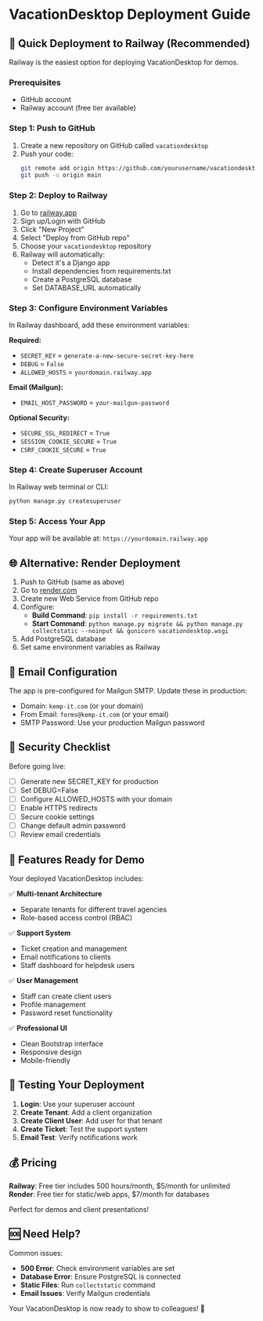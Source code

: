 # VacationDesktop Deployment Guide

## 🚀 Quick Deployment to Railway (Recommended)

Railway is the easiest option for deploying VacationDesktop for demos.

### Prerequisites
- GitHub account
- Railway account (free tier available)

### Step 1: Push to GitHub

1. Create a new repository on GitHub called `vacationdesktop`
2. Push your code:
   ```bash
   git remote add origin https://github.com/yourusername/vacationdesktop.git
   git push -u origin main
   ```

### Step 2: Deploy to Railway

1. Go to [railway.app](https://railway.app)
2. Sign up/Login with GitHub
3. Click "New Project"
4. Select "Deploy from GitHub repo"
5. Choose your `vacationdesktop` repository
6. Railway will automatically:
   - Detect it's a Django app
   - Install dependencies from requirements.txt
   - Create a PostgreSQL database
   - Set DATABASE_URL automatically

### Step 3: Configure Environment Variables

In Railway dashboard, add these environment variables:

**Required:**
- `SECRET_KEY` = `generate-a-new-secure-secret-key-here`
- `DEBUG` = `False`
- `ALLOWED_HOSTS` = `yourdomain.railway.app`

**Email (Mailgun):**
- `EMAIL_HOST_PASSWORD` = `your-mailgun-password`

**Optional Security:**
- `SECURE_SSL_REDIRECT` = `True`
- `SESSION_COOKIE_SECURE` = `True` 
- `CSRF_COOKIE_SECURE` = `True`

### Step 4: Create Superuser Account

In Railway web terminal or CLI:
```bash
python manage.py createsuperuser
```

### Step 5: Access Your App

Your app will be available at: `https://yourdomain.railway.app`

## 🌐 Alternative: Render Deployment

1. Push to GitHub (same as above)
2. Go to [render.com](https://render.com)
3. Create new Web Service from GitHub repo
4. Configure:
   - **Build Command**: `pip install -r requirements.txt`
   - **Start Command**: `python manage.py migrate && python manage.py collectstatic --noinput && gunicorn vacationdesktop.wsgi`
5. Add PostgreSQL database
6. Set same environment variables as Railway

## 📧 Email Configuration

The app is pre-configured for Mailgun SMTP. Update these in production:

- Domain: `kemp-it.com` (or your domain)
- From Email: `forms@kemp-it.com` (or your email)
- SMTP Password: Use your production Mailgun password

## 🔐 Security Checklist

Before going live:
- [ ] Generate new SECRET_KEY for production
- [ ] Set DEBUG=False
- [ ] Configure ALLOWED_HOSTS with your domain
- [ ] Enable HTTPS redirects
- [ ] Secure cookie settings
- [ ] Change default admin password
- [ ] Review email credentials

## 🎯 Features Ready for Demo

Your deployed VacationDesktop includes:

✅ **Multi-tenant Architecture**
- Separate tenants for different travel agencies
- Role-based access control (RBAC)

✅ **Support System**
- Ticket creation and management
- Email notifications to clients
- Staff dashboard for helpdesk users

✅ **User Management**
- Staff can create client users
- Profile management
- Password reset functionality

✅ **Professional UI**
- Clean Bootstrap interface
- Responsive design
- Mobile-friendly

## 🧪 Testing Your Deployment

1. **Login**: Use your superuser account
2. **Create Tenant**: Add a client organization
3. **Create Client User**: Add user for that tenant
4. **Create Ticket**: Test the support system
5. **Email Test**: Verify notifications work

## 💰 Pricing

**Railway**: Free tier includes 500 hours/month, $5/month for unlimited
**Render**: Free tier for static/web apps, $7/month for databases

Perfect for demos and client presentations!

## 🆘 Need Help?

Common issues:
- **500 Error**: Check environment variables are set
- **Database Error**: Ensure PostgreSQL is connected
- **Static Files**: Run `collectstatic` command
- **Email Issues**: Verify Mailgun credentials

Your VacationDesktop is now ready to show to colleagues! 🎉